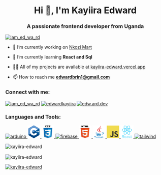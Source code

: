 <h1 align="center">Hi 👋, I'm Kayiira Edward</h1>
<h3 align="center">A passionate frontend developer from Uganda</h3>
<p align="left"> <a href="https://twitter.com/iam_ed_wa_rd" target="blank"><img src="https://img.shields.io/twitter/follow/iam_ed_wa_rd?logo=twitter&style=for-the-badge" alt="iam_ed_wa_rd" /></a> </p>

- 🔭 I’m currently working on [Nkozi Mart](https://nkozi-mart.vercel.app/)

- 🌱 I’m currently learning **React and Sql**

- 👨‍💻 All of my projects are available at [kayiira-edward.vercel.app](kayiira-edward.vercel.app)

- 📫 How to reach me **edwardbrin1@gmail.com**

<h3 align="left">Connect with me:</h3>
<p align="left">
<a href="https://twitter.com/iam_ed_wa_rd" target="blank"><img align="center" src="https://raw.githubusercontent.com/rahuldkjain/github-profile-readme-generator/master/src/images/icons/Social/twitter.svg" alt="iam_ed_wa_rd" height="30" width="40" /></a>
<a href="https://linkedin.com/in/edwardkayiira" target="blank"><img align="center" src="https://raw.githubusercontent.com/rahuldkjain/github-profile-readme-generator/master/src/images/icons/Social/linked-in-alt.svg" alt="edwardkayiira" height="30" width="40" /></a>
<a href="https://instagram.com/edw.ard.dev" target="blank"><img align="center" src="https://raw.githubusercontent.com/rahuldkjain/github-profile-readme-generator/master/src/images/icons/Social/instagram.svg" alt="edw.ard.dev" height="30" width="40" /></a>
</p>

<h3 align="left">Languages and Tools:</h3>
<p align="left"> <a href="https://www.arduino.cc/" target="_blank" rel="noreferrer"> <img src="https://cdn.worldvectorlogo.com/logos/arduino-1.svg" alt="arduino" width="40" height="40"/> </a> <a href="https://www.w3schools.com/cpp/" target="_blank" rel="noreferrer"> <img src="https://raw.githubusercontent.com/devicons/devicon/master/icons/cplusplus/cplusplus-original.svg" alt="cplusplus" width="40" height="40"/> </a> <a href="https://www.w3schools.com/css/" target="_blank" rel="noreferrer"> <img src="https://raw.githubusercontent.com/devicons/devicon/master/icons/css3/css3-original-wordmark.svg" alt="css3" width="40" height="40"/> </a> <a href="https://firebase.google.com/" target="_blank" rel="noreferrer"> <img src="https://www.vectorlogo.zone/logos/firebase/firebase-icon.svg" alt="firebase" width="40" height="40"/> </a> <a href="https://www.w3.org/html/" target="_blank" rel="noreferrer"> <img src="https://raw.githubusercontent.com/devicons/devicon/master/icons/html5/html5-original-wordmark.svg" alt="html5" width="40" height="40"/> </a> <a href="https://www.java.com" target="_blank" rel="noreferrer"> <img src="https://raw.githubusercontent.com/devicons/devicon/master/icons/java/java-original.svg" alt="java" width="40" height="40"/> </a> <a href="https://developer.mozilla.org/en-US/docs/Web/JavaScript" target="_blank" rel="noreferrer"> <img src="https://raw.githubusercontent.com/devicons/devicon/master/icons/javascript/javascript-original.svg" alt="javascript" width="40" height="40"/> </a> <a href="https://reactjs.org/" target="_blank" rel="noreferrer"> <img src="https://raw.githubusercontent.com/devicons/devicon/master/icons/react/react-original-wordmark.svg" alt="react" width="40" height="40"/> </a> <a href="https://tailwindcss.com/" target="_blank" rel="noreferrer"> <img src="https://www.vectorlogo.zone/logos/tailwindcss/tailwindcss-icon.svg" alt="tailwind" width="40" height="40"/> </a> </p>

<p><img align="center" src="https://github-readme-stats.vercel.app/api/top-langs?username=kayiira-edward&show_icons=true&locale=en&layout=compact" alt="kayiira-edward" /></p>

<p><img align="center" src="https://github-readme-streak-stats.herokuapp.com/?user=kayiira-edward&" alt="kayiira-edward" /></p>

<p align="left"> <a href="https://github.com/ryo-ma/github-profile-trophy"><img src="https://github-profile-trophy.vercel.app/?username=kayiira-edward" alt="kayiira-edward" /></a> </p>


